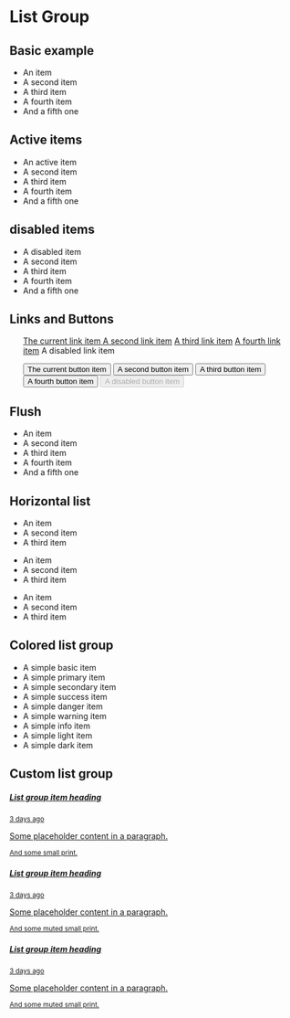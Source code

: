 # List Group

## Basic example

<code-preview>
    <ul class="max-w-sm overflow-hidden border border-gray-300 rounded">
        <li class="px-5 py-3 m-0 bg-white border-b border-gray-300">An item</li>
        <li class="px-5 py-3 m-0 bg-white border-b border-gray-300">A second item</li>
        <li class="px-5 py-3 m-0 bg-white border-b border-gray-300">A third item</li>
        <li class="px-5 py-3 m-0 bg-white border-b border-gray-300">A fourth item</li>
        <li class="px-5 py-3 m-0 bg-white ">And a fifth one</li>
    </ul>
</code-preview>

## Active items

<code-preview>
    <ul class="max-w-sm overflow-hidden border border-gray-300 rounded">
        <li class="px-5 py-3 m-0 text-white bg-blue-600 border-b border-gray-300">An active item</li>
        <li class="px-5 py-3 m-0 bg-white border-b border-gray-300">A second item</li>
        <li class="px-5 py-3 m-0 bg-white border-b border-gray-300">A third item</li>
        <li class="px-5 py-3 m-0 bg-white border-b border-gray-300">A fourth item</li>
        <li class="px-5 py-3 m-0 bg-white ">And a fifth one</li>
    </ul>
</code-preview>

## disabled items

<code-preview>
    <ul class="max-w-sm overflow-hidden border border-gray-300 rounded">
        <li class="px-5 py-3 m-0 text-gray-400 bg-white border-b border-gray-300">A disabled item</li>
        <li class="px-5 py-3 m-0 bg-white border-b border-gray-300">A second item</li>
        <li class="px-5 py-3 m-0 bg-white border-b border-gray-300">A third item</li>
        <li class="px-5 py-3 m-0 bg-white border-b border-gray-300">A fourth item</li>
        <li class="px-5 py-3 m-0 bg-white ">And a fifth one</li>
    </ul>
</code-preview>

## Links and Buttons

<code-preview>
    <ul class="max-w-sm overflow-hidden border border-gray-300 rounded">
        <a href="#" class="block px-5 py-3 m-0 text-current text-white no-underline bg-blue-600 border-b border-gray-300" aria-current="true"> The current link item </a>
        <a href="#" class="block px-5 py-3 m-0 text-current no-underline bg-white border-b border-gray-300">A second link item</a>
        <a href="#" class="block px-5 py-3 m-0 text-current no-underline bg-white border-b border-gray-300">A third link item</a>
        <a href="#" class="block px-5 py-3 m-0 text-current no-underline bg-white border-b border-gray-300">A fourth link item</a>
        <a class="block px-5 py-3 m-0 text-current text-gray-400 no-underline bg-white">A disabled link item</a>
    </ul>
</code-preview>

<code-preview>
    <ul class="max-w-sm overflow-hidden border border-gray-300 rounded">
        <button type="button" class="block w-full px-5 py-3 m-0 text-white bg-blue-600 border-b border-gray-300" aria-current="true"> The current button item </button>
        <button type="button" class="block w-full px-5 py-3 m-0 bg-white border-b border-gray-300">A second button item</button>
        <button type="button" class="block w-full px-5 py-3 m-0 bg-white border-b border-gray-300">A third button item</button>
        <button type="button" class="block w-full px-5 py-3 m-0 bg-white border-b border-gray-300">A fourth button item</button>
        <button type="button" disabled class="block w-full px-5 py-3 m-0 text-gray-400 bg-white">A disabled button item</button>
    </ul>
</code-preview>

## Flush

<code-preview>
    <ul class="max-w-sm">
        <li class="px-5 py-3 m-0 bg-white border-b border-gray-300">An item</li>
        <li class="px-5 py-3 m-0 bg-white border-b border-gray-300">A second item</li>
        <li class="px-5 py-3 m-0 bg-white border-b border-gray-300">A third item</li>
        <li class="px-5 py-3 m-0 bg-white border-b border-gray-300">A fourth item</li>
        <li class="px-5 py-3 m-0 bg-white ">And a fifth one</li>
    </ul>
</code-preview>

## Horizontal list

<code-preview>
    <ul class="flex flex-row max-w-sm overflow-hidden border border-gray-300 rounded">
        <li class="flex-grow block px-5 py-3 m-0 bg-white border-gray-300">An item</li>
        <li class="flex-grow block px-5 py-3 m-0 bg-white border-l border-gray-300">A second item</li>
        <li class="flex-grow block px-5 py-3 m-0 bg-white border-l border-gray-300">A third item</li>
    </ul>
    <ul class="flex flex-row max-w-sm overflow-hidden border border-gray-300 rounded">
        <li class="flex-grow block px-5 py-3 m-0 bg-white border-gray-300">An item</li>
        <li class="flex-grow block px-5 py-3 m-0 bg-white border-l border-gray-300">A second item</li>
        <li class="flex-grow block px-5 py-3 m-0 bg-white border-l border-gray-300">A third item</li>
    </ul>
    <ul class="flex flex-row max-w-sm overflow-hidden border border-gray-300 rounded">
        <li class="flex-grow block px-5 py-3 m-0 bg-white border-gray-300">An item</li>
        <li class="flex-grow block px-5 py-3 m-0 bg-white border-l border-gray-300">A second item</li>
        <li class="flex-grow block px-5 py-3 m-0 bg-white border-l border-gray-300">A third item</li>
    </ul>
</code-preview>

## Colored list group

<code-preview>
    <ul class="max-w-sm overflow-hidden border border-gray-300 rounded">
      <li class="px-5 py-3 m-0 bg-white border-b border-gray-300">A simple basic item</li>
      <li class="px-5 py-3 m-0 text-blue-800 bg-blue-200 border-b">A simple primary item</li>
      <li class="px-5 py-3 m-0 text-gray-800 bg-gray-200 border-b">A simple secondary item</li>
      <li class="px-5 py-3 m-0 text-green-800 bg-green-200 border-b">A simple success item</li>
      <li class="px-5 py-3 m-0 text-red-800 bg-red-200 border-b">A simple danger item</li>
      <li class="px-5 py-3 m-0 text-yellow-800 bg-yellow-200 border-b">A simple warning item</li>
      <li class="px-5 py-3 m-0 text-teal-800 bg-teal-200 border-b">A simple info item</li>
      <li class="px-5 py-3 m-0 text-gray-600 bg-gray-100 border-b">A simple light item</li>
      <li class="px-5 py-3 m-0 text-gray-900 bg-gray-300">A simple dark item</li>
    </ul>
</code-preview>

## Custom list group

<code-preview>
    <div class="max-w-sm overflow-hidden text-gray-700 border border-gray-300 rounded">
      <a href="#" class="block px-5 py-3 m-0 text-white no-underline bg-blue-600 border-b border-gray-300">
        <div class="flex flex-row justify-between d-flex w-100 justify-content-between">
          <h5 class="mb-1 text-xl">List group item heading</h5>
          <small>3 days ago</small>
        </div>
        <p class="m-0 mb-1">Some placeholder content in a paragraph.</p>
        <small>And some small print.</small>
      </a>
      <a href="#" class="block px-5 py-3 m-0 text-current no-underline bg-white border-b border-gray-300">
        <div class="flex flex-row justify-between d-flex w-100 justify-content-between">
          <h5 class="mb-1 text-xl">List group item heading</h5>
          <small class="text-gray-500">3 days ago</small>
        </div>
        <p class="m-0 mb-1">Some placeholder content in a paragraph.</p>
        <small class="text-gray-500">And some muted small print.</small>
      </a>
      <a href="#" class="block px-5 py-3 m-0 text-current no-underline bg-white">
        <div class="flex flex-row justify-between d-flex w-100 justify-content-between">
          <h5 class="mb-1 text-xl">List group item heading</h5>
          <small class="text-gray-500">3 days ago</small>
        </div>
        <p class="m-0 mb-1">Some placeholder content in a paragraph.</p>
        <small class="text-gray-500">And some muted small print.</small>
      </a>
    </div>
</code-preview>
